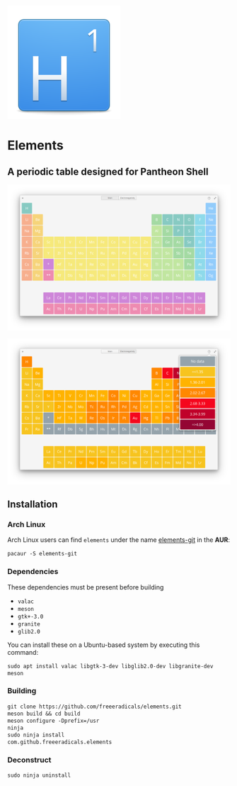 ![Logo](data/icons/128/com.github.freeeradicals.elements.svg)

# Elements
## A periodic table designed for Pantheon Shell

![Screenshot](data/screenshots/Screenshot1.png)

![Screenshot](data/screenshots/Screenshot2.png)

## Installation

### Arch Linux

Arch Linux users can find `elements` under the name [elements-git](https://aur.archlinux.org/packages/elements-git/) in the **AUR**:

```
pacaur -S elements-git
```

### Dependencies

These dependencies must be present before building
 - `valac`
 - `meson`
 - `gtk+-3.0`
 - `granite`
 - `glib2.0`

You can install these on a Ubuntu-based system by executing this command:

```
sudo apt install valac libgtk-3-dev libglib2.0-dev libgranite-dev meson
```

### Building

```
git clone https://github.com/freeeradicals/elements.git
meson build && cd build
meson configure -Dprefix=/usr
ninja
sudo ninja install
com.github.freeeradicals.elements
```

### Deconstruct

```
sudo ninja uninstall
```
